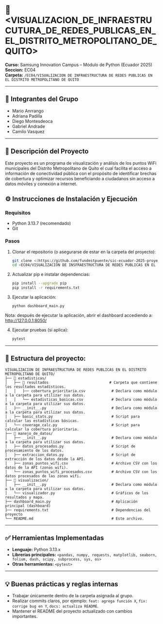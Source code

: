 # 📌 <VISUALIZACION_DE_INFRAESTRUCUTURA_DE_REDES_PUBLICAS_EN_EL_DISTRITO_METROPOLITANO_DE_QUITO>

**Curso:** Samsung Innovation Campus – Módulo de Python (Ecuador 2025)  
**Seccion:** EC04  
**Carpeta:** `/EC04/VISUALIZACION DE INFRAESTRUCTURA DE REDES PUBLICAS EN EL DISTRITO METROPOLITANO DE QUITO`

---

## 👥 Integrantes del Grupo
- Mario Anrrango
- Adriana Padilla
- Diego Montesdeoca
- Gabriel Andrade
- Camilo Vasquez 

---

## 📝 Descripción del Proyecto
Este proyecto es un programa de visualización y análisis de los puntos WiFi municipales del Distrito Metropolitano de Quito el cual facilita el acceso a información de conectividad pública con el propósito de identificar brechas de cobertura y optimizar recursos beneficiando a ciudadanos sin acceso a datos móviles y conexión a internet.

## ⚙️ Instrucciones de Instalación y Ejecución

### Requisitos
- Python 3.13.7 (recomendado)
- Git

### Pasos
1. Clonar el repositorio (o asegurarse de estar en la carpeta del proyecto):
   ```bash
   git clone <(https://github.com/fundestpuente/sic-ecuador-2025-proyectos.git)>
   cd <EC04/VISUALIZACION DE INSFRAESTRUCTURA DE REDES PUBLICAS EN EL DISTRITO METROPOLITANO DE QUITO>   # ej: cd ecuador03/proyecto-01-nombre
   ```

2. Actualizar pip e instalar dependencias:
   ```bash
   pip install --upgrade pip
   pip install -r requirements.txt
   ```

3. Ejecutar la aplicación:
   ```bash
   python dashboard_main.py
   ```

Nota: después de ejecutar la aplicación, abrir el dashboard accediendo a:
http://127.0.0.1:8050/

4. Ejecutar pruebas (si aplica):
   ```bash
   pytest
   ```

---

## 📂 Estructura del proyecto:
```
VISUALIZACION DE INFRAESTRUCTURA DE REDES PUBLICAS EN EL DISTRITO METROPOLITANO DE QUITO/
├── 📂 estadisticas/
│   ├── 📂 resultados                            # Carpeta que contiene los resultados estadísticos.
│   │   ├── cobertura_prioritaria.csv            # Declara como módulo a la carpeta para utilizar sus datos.
│   │   └── estadisticas_basicas.csv             # Declara como módulo a la carpeta para utilizar sus datos.
│   ├── __init__.py                              # Declara como módulo a la carpeta para utilizar sus datos.
│   ├── basic_stats.py                           # Script para calcular las estadísticas básicas.
│   └── coverage_calc.py                         # Script para calcular la cobertura prioritaria.
├── 📂 manejo_de_datos/
│   ├── __init__.py                              # Declara como módulo a la carpeta para utilizar sus datos.   
│   ├── datos_procesados.py                      # Script de procesamiento de los datos.
│   ├── extraccion_datos.py                      # Script de extracción de los datos desde la API.
│   ├── zonas_puntos_wifi.csv                    # Archivo CSV con los datos de la API (zonas wifi).
│   └── zonas_puntos_wifi_procesados.csv         # Archivo CSV con los datos procesados de las zonas wifi.
├── 📂 visualizacion/
│   ├── __init__.py                              # Declara como módulo a la carpeta para utilizar sus datos.              
│   └── visualizador.py                          # Gráficos de los resultados y mapa.
├── dashboard_main.py                            # Aplicación principal (dashboard)
├── requirements.txt                             # Dependencias del proyecto
└── README.md                                    # Este archivo.
```

---

## ✅ Herramientas Implementadas
- **Lenguaje:** Python 3.13.x
- **Librerías principales:** `<pandas, numpy, requests, matplotlib, seaborn, folium, dash, scipy, subprocess, sys, os>`
- **Otras herramientas:** `<pytest>`

---

## 💡 Buenas prácticas y reglas internas
- Trabajar únicamente dentro de la carpeta asignada al grupo.
- Realizar commits claros, por ejemplo: `feat: agrega función X`, `fix: corrige bug en Y`, `docs: actualiza README`.
- Mantener el README del proyecto actualizado con cambios importantes.
